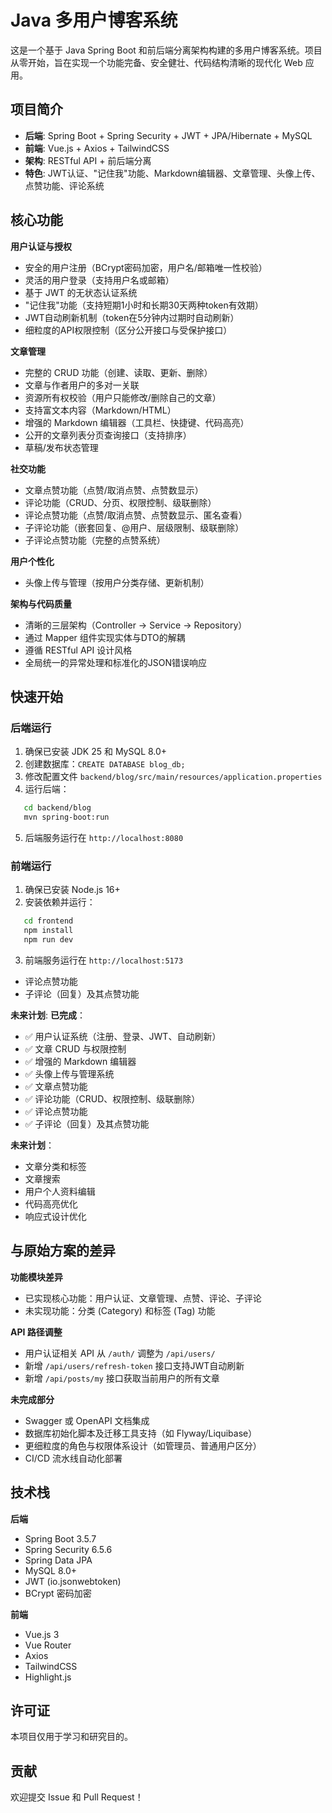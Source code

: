 # Java 多用户博客系统

这是一个基于 Java Spring Boot 和前后端分离架构构建的多用户博客系统。项目从零开始，旨在实现一个功能完备、安全健壮、代码结构清晰的现代化 Web 应用。

## 项目简介

- **后端**: Spring Boot + Spring Security + JWT + JPA/Hibernate + MySQL
- **前端**: Vue.js + Axios + TailwindCSS
- **架构**: RESTful API + 前后端分离
- **特色**: JWT认证、"记住我"功能、Markdown编辑器、文章管理、头像上传、点赞功能、评论系统

## 核心功能

**用户认证与授权**
- 安全的用户注册（BCrypt密码加密，用户名/邮箱唯一性校验）
- 灵活的用户登录（支持用户名或邮箱）
- 基于 JWT 的无状态认证系统
- "记住我"功能（支持短期1小时和长期30天两种token有效期）
- JWT自动刷新机制（token在5分钟内过期时自动刷新）
- 细粒度的API权限控制（区分公开接口与受保护接口）

**文章管理**
- 完整的 CRUD 功能（创建、读取、更新、删除）
- 文章与作者用户的多对一关联
- 资源所有权校验（用户只能修改/删除自己的文章）
- 支持富文本内容（Markdown/HTML）
- 增强的 Markdown 编辑器（工具栏、快捷键、代码高亮）
- 公开的文章列表分页查询接口（支持排序）
- 草稿/发布状态管理

**社交功能**
- 文章点赞功能（点赞/取消点赞、点赞数显示）
- 评论功能（CRUD、分页、权限控制、级联删除）
- 评论点赞功能（点赞/取消点赞、点赞数显示、匿名查看）
- 子评论功能（嵌套回复、@用户、层级限制、级联删除）
- 子评论点赞功能（完整的点赞系统）

**用户个性化**
- 头像上传与管理（按用户分类存储、更新机制）

**架构与代码质量**
- 清晰的三层架构（Controller -> Service -> Repository）
- 通过 Mapper 组件实现实体与DTO的解耦
- 遵循 RESTful API 设计风格
- 全局统一的异常处理和标准化的JSON错误响应

## 快速开始

### 后端运行

1. 确保已安装 JDK 25 和 MySQL 8.0+
2. 创建数据库：`CREATE DATABASE blog_db;`
3. 修改配置文件 `backend/blog/src/main/resources/application.properties`
4. 运行后端：
```bash
   cd backend/blog
   mvn spring-boot:run
```
5. 后端服务运行在 `http://localhost:8080`

### 前端运行

1. 确保已安装 Node.js 16+
2. 安装依赖并运行：
```bash
   cd frontend
   npm install
   npm run dev
```
3. 前端服务运行在 `http://localhost:5173`

- 评论点赞功能
- 子评论（回复）及其点赞功能

**未来计划**:
**已完成**：
- ✅ 用户认证系统（注册、登录、JWT、自动刷新）
- ✅ 文章 CRUD 与权限控制
- ✅ 增强的 Markdown 编辑器
- ✅ 头像上传与管理系统
- ✅ 文章点赞功能
- ✅ 评论功能（CRUD、权限控制、级联删除）
- ✅ 评论点赞功能
- ✅ 子评论（回复）及其点赞功能

**未来计划**：
- 文章分类和标签
- 文章搜索
- 用户个人资料编辑
- 代码高亮优化
- 响应式设计优化

## 与原始方案的差异

**功能模块差异**
- 已实现核心功能：用户认证、文章管理、点赞、评论、子评论
- 未实现功能：分类 (Category) 和标签 (Tag) 功能

**API 路径调整**
- 用户认证相关 API 从 `/auth/` 调整为 `/api/users/`
- 新增 `/api/users/refresh-token` 接口支持JWT自动刷新
- 新增 `/api/posts/my` 接口获取当前用户的所有文章

**未完成部分**
- Swagger 或 OpenAPI 文档集成
- 数据库初始化脚本及迁移工具支持（如 Flyway/Liquibase）
- 更细粒度的角色与权限体系设计（如管理员、普通用户区分）
- CI/CD 流水线自动化部署

## 技术栈

**后端**
- Spring Boot 3.5.7
- Spring Security 6.5.6
- Spring Data JPA
- MySQL 8.0+
- JWT (io.jsonwebtoken)
- BCrypt 密码加密

**前端**
- Vue.js 3
- Vue Router
- Axios
- TailwindCSS
- Highlight.js

## 许可证

本项目仅用于学习和研究目的。

## 贡献

欢迎提交 Issue 和 Pull Request！
